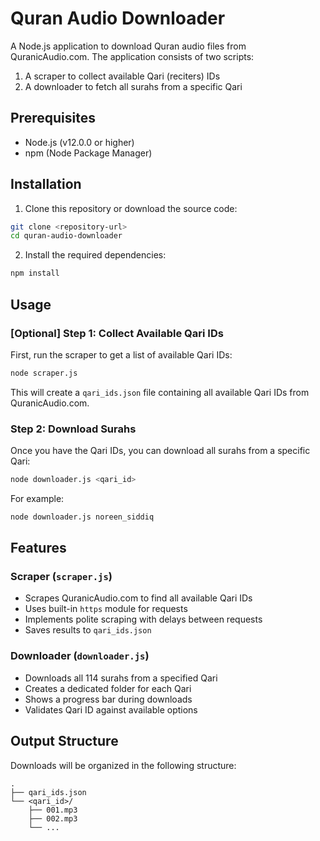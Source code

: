 # Quran Audio Downloader

A Node.js application to download Quran audio files from QuranicAudio.com. The application consists of two scripts:
1. A scraper to collect available Qari (reciters) IDs
2. A downloader to fetch all surahs from a specific Qari

## Prerequisites

- Node.js (v12.0.0 or higher)
- npm (Node Package Manager)

## Installation

1. Clone this repository or download the source code:
```bash
git clone <repository-url>
cd quran-audio-downloader
```

2. Install the required dependencies:
```bash
npm install
```

## Usage

### [Optional] Step 1: Collect Available Qari IDs

First, run the scraper to get a list of available Qari IDs:

```bash
node scraper.js
```

This will create a `qari_ids.json` file containing all available Qari IDs from QuranicAudio.com.

### Step 2: Download Surahs

Once you have the Qari IDs, you can download all surahs from a specific Qari:

```bash
node downloader.js <qari_id>
```

For example:
```bash
node downloader.js noreen_siddiq
```

## Features

### Scraper (`scraper.js`)
- Scrapes QuranicAudio.com to find all available Qari IDs
- Uses built-in `https` module for requests
- Implements polite scraping with delays between requests
- Saves results to `qari_ids.json`

### Downloader (`downloader.js`)
- Downloads all 114 surahs from a specified Qari
- Creates a dedicated folder for each Qari
- Shows a progress bar during downloads
- Validates Qari ID against available options

## Output Structure

Downloads will be organized in the following structure:
```
.
├── qari_ids.json
└── <qari_id>/
    ├── 001.mp3
    ├── 002.mp3
    └── ...
```